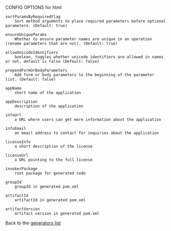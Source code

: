 CONFIG OPTIONS for html

    sortParamsByRequiredFlag
        Sort method arguments to place required parameters before optional parameters. (Default: true)

    ensureUniqueParams
        Whether to ensure parameter names are unique in an operation (rename parameters that are not). (Default: true)

    allowUnicodeIdentifiers
        boolean, toggles whether unicode identifiers are allowed in names or not, default is false (Default: false)

    prependFormOrBodyParameters
        Add form or body parameters to the beginning of the parameter list. (Default: false)

    appName
        short name of the application

    appDescription
        description of the application

    infoUrl
        a URL where users can get more information about the application

    infoEmail
        an email address to contact for inquiries about the application

    licenseInfo
        a short description of the license

    licenseUrl
        a URL pointing to the full license

    invokerPackage
        root package for generated code

    groupId
        groupId in generated pom.xml

    artifactId
        artifactId in generated pom.xml

    artifactVersion
        artifact version in generated pom.xml

Back to the [generators list](README.md)
